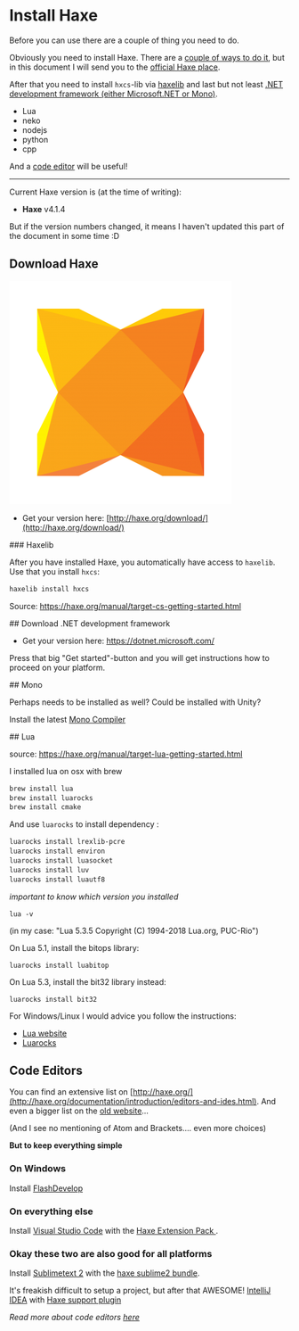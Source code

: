# Install Haxe

Before you can use there are a couple of thing you need to do.

Obviously you need to install Haxe. There are a [couple of ways to do it](../haxe/installation.md), but in this document I will send you to the [official Haxe place](#haxe).

After that you need to install `hxcs`-lib via [haxelib](#haxelib) and last but not least [.NET development framework (either Microsoft.NET or Mono)](#cs).

- Lua
- neko
- nodejs
- python
- cpp

And a [code editor](#ide) will be useful!

---

Current Haxe version is (at the time of writing):

- **Haxe** v4.1.4

But if the version numbers changed, it means I haven't updated this part of the document in some time :D

<a name="haxe"></a>

## Download Haxe

![](../img/haxe_logo.png)

- Get your version here: [http://haxe.org/download/](http://haxe.org/download/)

<a name="haxelib">
### Haxelib

After you have installed Haxe, you automatically have access to `haxelib`. Use that you install `hxcs`:

```bash
haxelib install hxcs
```

Source: <https://haxe.org/manual/target-cs-getting-started.html>

<a name="cs">
## Download .NET development framework

- Get your version here: <https://dotnet.microsoft.com/>

Press that big "Get started"-button and you will get instructions how to proceed on your platform.

<a name="mono">
## Mono

Perhaps needs to be installed as well? Could be installed with Unity?

Install the latest <a href="https://www.mono-project.com/download/stable/">Mono Compiler</a> <br/>

<a name="lua">
## Lua

source: https://haxe.org/manual/target-lua-getting-started.html

I installed lua on osx with brew

```bash
brew install lua
brew install luarocks
brew install cmake
```

And use `luarocks` to install dependency :

```bash
luarocks install lrexlib-pcre
luarocks install environ
luarocks install luasocket
luarocks install luv
luarocks install luautf8
```

_important to know which version you installed_

```
lua -v
```

(in my case: "Lua 5.3.5 Copyright (C) 1994-2018 Lua.org, PUC-Rio")

On Lua 5.1, install the bitops library:

```
luarocks install luabitop
```

On Lua 5.3, install the bit32 library instead:

```
luarocks install bit32
```

For Windows/Linux I would advice you follow the instructions:

- [Lua website](https://www.lua.org/start.html#installing)
- [Luarocks](https://github.com/luarocks/luarocks/wiki/Download)

<a name="ide"></a>

## Code Editors

You can find an extensive list on [http://haxe.org/](http://haxe.org/documentation/introduction/editors-and-ides.html).
And even a bigger list on the [old website](http://old.haxe.org/com/ide)...

(And I see no mentioning of Atom and Brackets.... even more choices)

**But to keep everything simple**

### On Windows

Install [FlashDevelop](http://www.flashdevelop.org/)

### On everything else

Install [Visual Studio Code](https://code.visualstudio.com/) with the [Haxe Extension Pack ](https://marketplace.visualstudio.com/items?itemName=vshaxe.haxe-extension-pack).

### Okay these two are also good for all platforms

Install [Sublimetext 2](http://sublimetext.com/) with the [haxe sublime2 bundle](https://github.com/clemos/haxe-sublime2-bundle).

It's freakish difficult to setup a project, but after that AWESOME!
[IntelliJ IDEA](http://www.jetbrains.com/idea/) with [Haxe support plugin](https://plugins.jetbrains.com/plugin/6873)

_Read more about code editors [here](../haxe/choosing-a-code-editor.md)_
